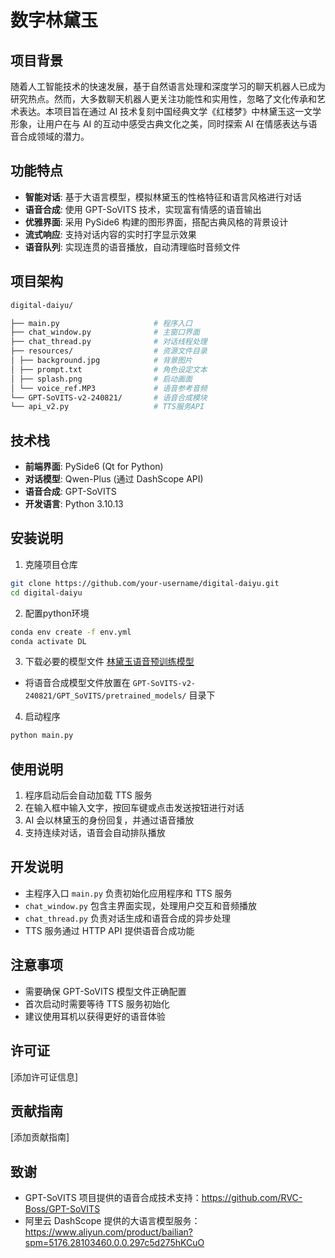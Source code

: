 # 数字林黛玉

## 项目背景
随着人工智能技术的快速发展，基于自然语言处理和深度学习的聊天机器人已成为研究热点。然而，大多数聊天机器人更关注功能性和实用性，忽略了文化传承和艺术表达。本项目旨在通过 AI 技术复刻中国经典文学《红楼梦》中林黛玉这一文学形象，让用户在与 AI 的互动中感受古典文化之美，同时探索 AI 在情感表达与语音合成领域的潜力。

## 功能特点

- **智能对话**: 基于大语言模型，模拟林黛玉的性格特征和语言风格进行对话
- **语音合成**: 使用 GPT-SoVITS 技术，实现富有情感的语音输出
- **优雅界面**: 采用 PySide6 构建的图形界面，搭配古典风格的背景设计
- **流式响应**: 支持对话内容的实时打字显示效果
- **语音队列**: 实现连贯的语音播放，自动清理临时音频文件

## 项目架构
```bash
digital-daiyu/

├── main.py                     # 程序入口
├── chat_window.py              # 主窗口界面
├── chat_thread.py              # 对话线程处理
├── resources/                  # 资源文件目录
│ ├── background.jpg            # 背景图片
│ ├── prompt.txt                # 角色设定文本
│ ├── splash.png                # 启动画面
│ └── voice_ref.MP3             # 语音参考音频
└── GPT-SoVITS-v2-240821/       # 语音合成模块
└── api_v2.py                   # TTS服务API
```

## 技术栈

- **前端界面**: PySide6 (Qt for Python)
- **对话模型**: Qwen-Plus (通过 DashScope API)
- **语音合成**: GPT-SoVITS
- **开发语言**: Python 3.10.13

## 安装说明

1. 克隆项目仓库

```bash
git clone https://github.com/your-username/digital-daiyu.git
cd digital-daiyu
```

2. 配置python环境

```bash
conda env create -f env.yml
conda activate DL
```

3. 下载必要的模型文件
[林黛玉语音预训练模型](https://pan.baidu.com/s/1AQi-X6UNRAMzUjFBMtnPlw?pwd=isin)
- 将语音合成模型文件放置在 `GPT-SoVITS-v2-240821/GPT_SoVITS/pretrained_models/` 目录下

4. 启动程序

```bash
python main.py
```

## 使用说明

1. 程序启动后会自动加载 TTS 服务
2. 在输入框中输入文字，按回车键或点击发送按钮进行对话
3. AI 会以林黛玉的身份回复，并通过语音播放
4. 支持连续对话，语音会自动排队播放

## 开发说明

- 主程序入口 `main.py` 负责初始化应用程序和 TTS 服务
- `chat_window.py` 包含主界面实现，处理用户交互和音频播放
- `chat_thread.py` 负责对话生成和语音合成的异步处理
- TTS 服务通过 HTTP API 提供语音合成功能

## 注意事项

- 需要确保 GPT-SoVITS 模型文件正确配置
- 首次启动时需要等待 TTS 服务初始化
- 建议使用耳机以获得更好的语音体验

## 许可证

[添加许可证信息]

## 贡献指南

[添加贡献指南]

## 致谢

- GPT-SoVITS 项目提供的语音合成技术支持：https://github.com/RVC-Boss/GPT-SoVITS
- 阿里云 DashScope 提供的大语言模型服务：https://www.aliyun.com/product/bailian?spm=5176.28103460.0.0.297c5d275hKCuO

